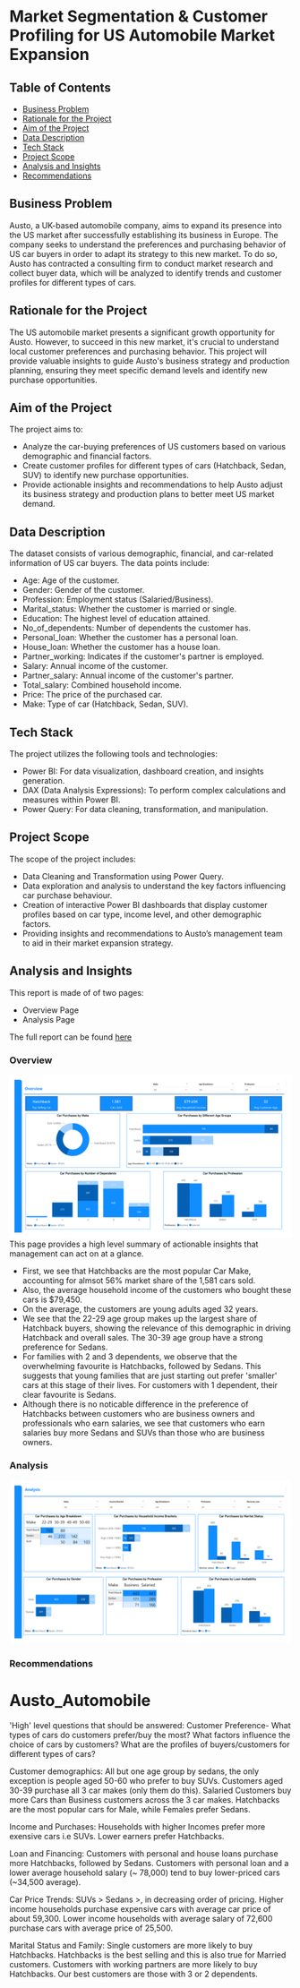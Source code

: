 # Market Segmentation & Customer Profiling for US Automobile Market Expansion

## Table of Contents

- [Business Problem](#business-problem)
- [Rationale for the Project](#rationale-for-the-project)
- [Aim of the Project](#aim-of-the-project)
- [Data Description](#data-description)
- [Tech Stack](#tech-stack)
- [Project Scope](#project-scope)
- [Analysis and Insights](#analysis-and-insights)
- [Recommendations](#recommendations)

## Business Problem
Austo, a UK-based automobile company, aims to expand its presence into the US market after successfully establishing its business in Europe. The company seeks to understand the preferences and purchasing behavior of US car buyers in order to adapt its strategy to this new market. To do so, Austo has contracted a consulting firm to conduct market research and collect buyer data, which will be analyzed to identify trends and customer profiles for different types of cars.

## Rationale for the Project
The US automobile market presents a significant growth opportunity for Austo. However, to succeed in this new market, it's crucial to understand local customer preferences and purchasing behavior. This project will provide valuable insights to guide Austo's business strategy and production planning, ensuring they meet specific demand levels and identify new purchase opportunities.

## Aim of the Project
The project aims to:

- Analyze the car-buying preferences of US customers based on various demographic and financial factors.
- Create customer profiles for different types of cars (Hatchback, Sedan, SUV) to identify new purchase opportunities.
- Provide actionable insights and recommendations to help Austo adjust its business strategy and production plans to better meet US market demand.

## Data Description
The dataset consists of various demographic, financial, and car-related information of US car buyers. The data points include:

- Age: Age of the customer.
- Gender: Gender of the customer.
- Profession: Employment status (Salaried/Business).
- Marital_status: Whether the customer is married or single.
- Education: The highest level of education attained.
- No_of_dependents: Number of dependents the customer has.
- Personal_loan: Whether the customer has a personal loan.
- House_loan: Whether the customer has a house loan.
- Partner_working: Indicates if the customer's partner is employed.
- Salary: Annual income of the customer.
- Partner_salary: Annual income of the customer's partner.
- Total_salary: Combined household income.
- Price: The price of the purchased car.
- Make: Type of car (Hatchback, Sedan, SUV).

## Tech Stack
The project utilizes the following tools and technologies:

- Power BI: For data visualization, dashboard creation, and insights generation.
- DAX (Data Analysis Expressions): To perform complex calculations and measures within Power BI.
- Power Query: For data cleaning, transformation, and manipulation.

## Project Scope
The scope of the project includes:

- Data Cleaning and Transformation using Power Query.
- Data exploration and analysis to understand the key factors influencing car purchase behaviour.
- Creation of interactive Power BI dashboards that display customer profiles based on car type, income level, and other demographic factors.
- Providing insights and recommendations to Austo’s management team to aid in their market expansion strategy.

## Analysis and Insights
This report is made of of two pages:
- Overview Page
- Analysis Page

The full report can be found [here]()

### Overview
![](Overview.png)
This page provides a high level summary of actionable insights that management can act on at a glance.
- First, we see that Hatchbacks are the most popular Car Make, accounting for almsot 56% market share of the 1,581 cars sold.
- Also, the average household income of the customers who bought these cars is $79,450.
- On the average, the customers are young adults aged 32 years.
- We see that the 22-29 age group makes up the largest share of Hatchback buyers, showing the relevance of this demographic in driving Hatchback and overall sales. The 30-39 age group have a strong preference for Sedans.
- For families with 2 and 3 dependents, we observe that the overwhelming favourite is Hatchbacks, followed by Sedans. This suggests that young families that are just starting out prefer 'smaller' cars at this stage of their lives. For customers with 1 dependent, their clear favourite is Sedans.
- Although there is no noticable difference in the preference of Hatchbacks between customers who are business owners and professionals who earn salaries, we see that customers who earn salaries buy more Sedans and SUVs than those who are business owners.

### Analysis
![](Analysis.png)


### Recommendations


























# Austo_Automobile

'High' level questions that should be answered:
Customer Preference- What types of cars do customers prefer/buy the most? What factors influence the choice of cars by customers? What are the profiles of buyers/customers for different types of cars?

Customer demographics: All but one age group by sedans, the only exception is people aged 50-60 who prefer to buy SUVs. Customers aged 30-39 purchase all 3 car makes (only them do this).
                      Salaried Customers buy more Cars than Business customers across the 3 car makes.
                      Hatchbacks are the most popular cars for Male, while Females prefer Sedans.

Income and Purchases: Households with higher Incomes prefer more exensive cars i.e SUVs. Lower earners prefer Hatchbacks.

Loan and Financing: Customers with personal and house loans purchase more Hatchbacks, followed by Sedans.
                    Customers with personal loan and a lower average household salary (~ 78,000) tend to buy lower-priced cars (~34,500 average).

Car Price Trends: SUVs > Sedans >, in decreasing order of pricing. Higher income households purchase expensive cars with average car price of about 59,300. Lower income households with average salary of 72,600 purchase cars with average price of 25,500.

Marital Status and Family: Single customers are more likely to buy Hatchbacks. Hatchbacks is the best selling and this is also true for Married customers.
                          Customers with working partners are more likely to buy Hatchbacks.
                          Our best customers are those with 3 or 2 dependents.

                          
